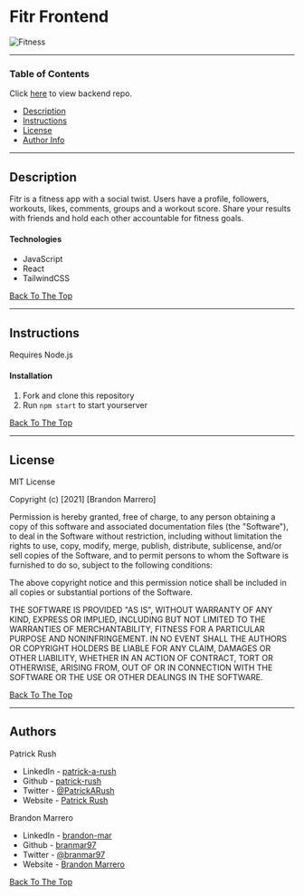 # Fitr Frontend

![Fitness](https://images.unsplash.com/photo-1594882645126-14020914d58d?ixid=MnwxMjA3fDB8MHxwaG90by1wYWdlfHx8fGVufDB8fHx8&ixlib=rb-1.2.1&auto=format&fit=crop&w=1363&q=80)

---

### Table of Contents

Click [here](https://github.com/patrick-rush/fitr-backend) to view backend repo.

- [Description](#description)
- [Instructions](#instructions)
- [License](#license)
- [Author Info](#authors)

---

## Description

Fitr is a fitness app with a social twist. Users have a profile, followers, workouts, likes, comments, groups and a workout score. Share your results with friends and hold each other accountable for fitness goals. 

#### Technologies

- JavaScript
- React
- TailwindCSS

[Back To The Top](#fitr-frontend)

---

## Instructions
Requires Node.js

#### Installation

1. Fork and clone this repository
2. Run `npm start` to start yourserver

[Back To The Top](#fitr-frontend)

---

## License

MIT License

Copyright (c) [2021] [Brandon Marrero]

Permission is hereby granted, free of charge, to any person obtaining a copy
of this software and associated documentation files (the "Software"), to deal
in the Software without restriction, including without limitation the rights
to use, copy, modify, merge, publish, distribute, sublicense, and/or sell
copies of the Software, and to permit persons to whom the Software is
furnished to do so, subject to the following conditions:

The above copyright notice and this permission notice shall be included in all
copies or substantial portions of the Software.

THE SOFTWARE IS PROVIDED "AS IS", WITHOUT WARRANTY OF ANY KIND, EXPRESS OR
IMPLIED, INCLUDING BUT NOT LIMITED TO THE WARRANTIES OF MERCHANTABILITY,
FITNESS FOR A PARTICULAR PURPOSE AND NONINFRINGEMENT. IN NO EVENT SHALL THE
AUTHORS OR COPYRIGHT HOLDERS BE LIABLE FOR ANY CLAIM, DAMAGES OR OTHER
LIABILITY, WHETHER IN AN ACTION OF CONTRACT, TORT OR OTHERWISE, ARISING FROM,
OUT OF OR IN CONNECTION WITH THE SOFTWARE OR THE USE OR OTHER DEALINGS IN THE
SOFTWARE.

[Back To The Top](#fitr-frontend)

---

## Authors 

Patrick Rush
- LinkedIn - [patrick-a-rush](https://www.linkedin.com/in/patrick-a-rush/)
- Github - [patrick-rush](https://github.com/patrick-rush)
- Twitter - [@PatrickARush](https://twitter.com/patrickarush)
- Website - [Patrick Rush](https://patrickrush.tech)

Brandon Marrero
- LinkedIn - [brandon-mar](https://www.linkedin.com/in/brandon-mar/)
- Github - [branmar97](https://github.com/branmar97)
- Twitter - [@branmar97](https://twitter.com/branmar97)
- Website - [Brandon Marrero](https://brandonmarrero.com)

[Back To The Top](#fitr-frontend)
